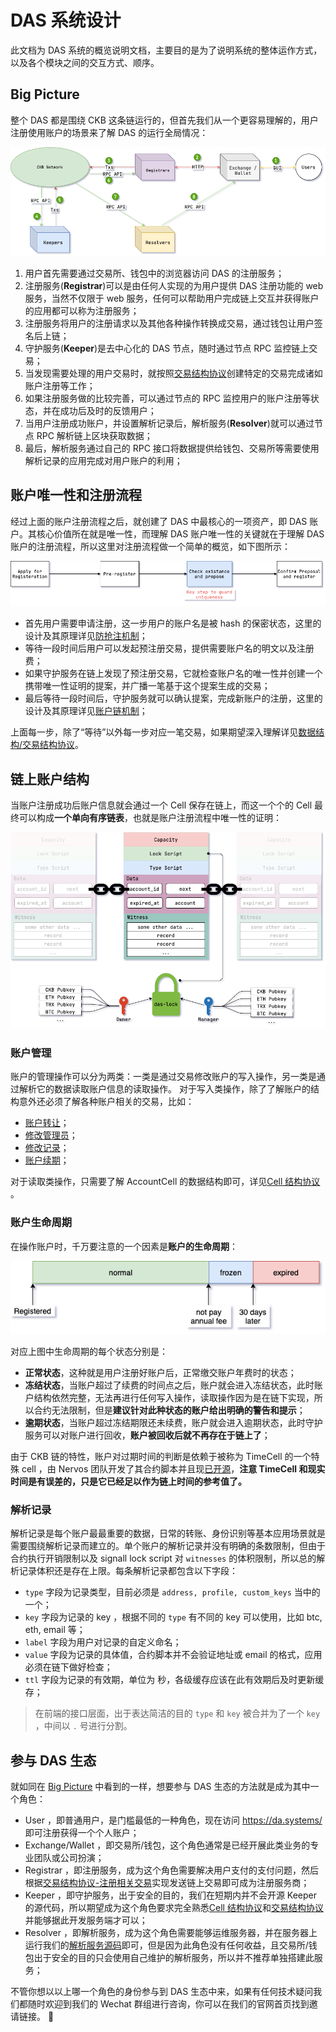 # DAS 系统设计

此文档为 DAS 系统的概览说明文档，主要目的是为了说明系统的整体运作方式，以及各个模块之间的交互方式、顺序。


## Big Picture

整个 DAS 都是围绕 CKB 这条链运行的，但首先我们从一个更容易理解的，用户注册使用账户的场景来了解 DAS 的运行全局情况：

![全景图](DAS-big-picture.png)

1. 用户首先需要通过交易所、钱包中的浏览器访问 DAS 的注册服务；
2. 注册服务(**Registrar**)可以是由任何人实现的为用户提供 DAS 注册功能的 web 服务，当然不仅限于 web 服务，任何可以帮助用户完成链上交互并获得账户的应用都可以称为注册服务；
3. 注册服务将用户的注册请求以及其他各种操作转换成交易，通过钱包让用户签名后上链；
4. 守护服务(**Keeper**)是去中心化的 DAS 节点，随时通过节点 RPC 监控链上交易；
5. 当发现需要处理的用户交易时，就按照[交易结构协议](数据结构/交易结构协议.md)创建特定的交易完成诸如账户注册等工作；
6. 如果注册服务做的比较完善，可以通过节点的 RPC 监控用户的账户注册等状态，并在成功后及时的反馈用户；
7. 当用户注册成功账户，并设置解析记录后，解析服务(**Resolver**)就可以通过节点 RPC 解析链上区块获取数据；
8. 最后，解析服务通过自己的 RPC 接口将数据提供给钱包、交易所等需要使用解析记录的应用完成对用户账户的利用；


## 账户唯一性和注册流程

经过上面的账户注册流程之后，就创建了 DAS 中最核心的一项资产，即 DAS 账户。其核心价值所在就是唯一性，而理解 DAS 账户唯一性的关键就在于理解 DAS 账户的注册流程，所以这里对注册流程做一个简单的概览，如下图所示：

![注册流程](DAS-register-process.png)

- 首先用户需要申请注册，这一步用户的账户名是被 hash 的保密状态，这里的设计及其原理详见[防抢注机制](防抢注机制/防抢注机制.md)；
- 等待一段时间后用户可以发起预注册交易，提供需要账户名的明文以及注册费；
- 如果守护服务在链上发现了预注册交易，它就检查账户名的唯一性并创建一个携带唯一性证明的提案，并广播一笔基于这个提案生成的交易；
- 最后等待一段时间后，守护服务就可以确认提案，完成新账户的注册，这里的设计及其原理详见[账户链机制](账户链机制/账户链机制.md)；

上面每一步，除了“等待”以外每一步对应一笔交易，如果期望深入理解详见[数据结构/交易结构协议](数据结构/交易结构协议.md)。


## 链上账户结构

当账户注册成功后账户信息就会通过一个 Cell 保存在链上，而这一个个的 Cell 最终可以构成**一个单向有序链表**，也就是账户注册流程中唯一性的证明：

![链上账户结构](DAS-account-structure.png)

### 账户管理

账户的管理操作可以分为两类：一类是通过交易修改账户的写入操作，另一类是通过解析它的数据读取账户信息的读取操作。
对于写入类操作，除了了解账户的结构意外还必须了解各种账户相关的交易，比如：

- [账户转让](数据结构/交易结构协议.md)；
- [修改管理员](数据结构/交易结构协议.md)；
- [修改记录](数据结构/交易结构协议.md)；
- [账户续期](数据结构/交易结构协议.md)；

对于读取类操作，只需要了解 AccountCell 的数据结构即可，详见[Cell 结构协议](数据结构/Cell%20结构协议.md) 。

### 账户生命周期

在操作账户时，千万要注意的一个因素是**账户的生命周期**：

![账户生命周期](DAS-account-lifecycle.png)

对应上图中生命周期的每个状态分别是：

- **正常状态**，这种就是用户注册好账户后，正常缴交账户年费时的状态；
- **冻结状态**，当账户超过了续费的时间点之后，账户就会进入冻结状态，此时账户结构依然完整，无法再进行任何写入操作，读取操作因为是在链下实现，所以合约无法限制，但是**建议针对此种状态的账户给出明确的警告和提示**；
- **逾期状态**，当账户超过冻结期限还未续费，账户就会进入逾期状态，此时守护服务可以对账户进行回收，**账户被回收后就不再存在于链上了**；

由于 CKB 链的特性，账户对过期时间的判断是依赖于被称为 TimeCell 的一个特殊 cell ，由 Nervos 团队开发了其合约脚本并且现[已开源](https://github.com/nervina-labs/ckb-time-scripts)，**注意 TimeCell 和现实时间是有误差的，只是它已经足以作为链上时间的参考值了。**

### 解析记录

解析记录是每个账户最最重要的数据，日常的转账、身份识别等基本应用场景就是需要围绕解析记录而建立的。单个账户的解析记录并没有明确的条数限制，但由于合约执行开销限制以及 signall lock script 对 `witnesses` 的体积限制，所以总的解析记录体积还是存在上限。每条解析记录都包含以下字段：

- `type` 字段为记录类型，目前必须是 `address, profile, custom_keys` 当中的一个；
- `key` 字段为记录的 key ，根据不同的 `type` 有不同的 key 可以使用，比如 btc, eth, email 等；
- `label` 字段为用户对记录的自定义命名；
- `value` 字段为记录的具体值，合约脚本并不会验证地址或 email 的格式，应用必须在链下做好检查；
- `ttl` 字段为记录的有效期，单位为 秒，各级缓存应该在此有效期后及时更新缓存；

> 在前端的接口层面，出于表达简洁的目的 `type` 和 `key` 被合并为了一个 `key` ，中间以 `.` 号进行分割。


## 参与 DAS 生态

就如同在 [Big Picture](#big-picture) 中看到的一样，想要参与 DAS 生态的方法就是成为其中一个角色：

- User ，即普通用户，是门槛最低的一种角色，现在访问 https://da.systems/ 即可注册获得一个个人账户；
- Exchange/Wallet ，即交易所/钱包，这个角色通常是已经开展此类业务的专业团队或公司扮演；
- Registrar ，即注册服务，成为这个角色需要解决用户支付的支付问题，然后根据[交易结构协议-注册相关交易](数据结构/交易结构协议.md#注册相关交易)实现发送链上交易即可成为注册服务商；
- Keeper ，即守护服务，出于安全的目的，我们在短期内并不会开源 Keeper 的源代码，所以期望成为这个角色要求完全熟悉[Cell 结构协议](数据结构/Cell-结构协议.md)和[交易结构协议](数据结构/交易结构协议.md)并能够据此开发服务端才可以；
- Resolver ，即解析服务，成为这个角色需要能够运维服务器，并在服务器上运行我们的[解析服务源码](https://github.com/DeAccountSystems/das_account_indexer)即可，但是因为此角色没有任何收益，且交易所/钱包出于安全的目的只会使用自己维护的解析服务，所以并不推荐单独搭建此服务；

不管你想以以上哪一个角色的身份参与到 DAS 生态中来，如果有任何技术疑问我们都随时欢迎到我们的 Wechat 群组进行咨询，你可以在我们的官网首页找到邀请链接。 🤝
